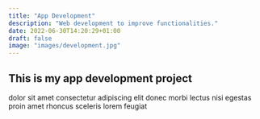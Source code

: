 ```yaml
---
title: "App Development"
description: "Web development to improve functionalities."
date: 2022-06-30T14:20:29+01:00
draft: false
image: "images/development.jpg"
---
```


## This is my app development project

dolor sit amet consectetur adipiscing elit donec morbi lectus nisi
egestas proin amet rhoncus sceleris lorem feugiat
